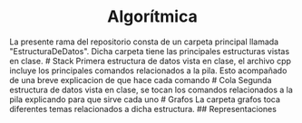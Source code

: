 <h1 align="center"> Algorítmica </h1>
La presente rama del repositorio consta de un carpeta principal llamada "EstructuraDeDatos". Dicha carpeta tiene las principales estructuras vistas en clase.
# Stack 
Primera estructura de datos vista en clase, el archivo cpp incluye los principales comandos relacionados a la pila. Esto acompañado de una breve explicacion de que hace cada comando
# Cola 
Segunda estructura de datos vista en clase, se tocan los comandos relacionados a la pila explicando para que sirve cada uno 
# Grafos
La carpeta grafos toca diferentes temas relacionados a dicha estructura.
## Representaciones
